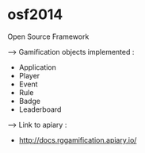 osf2014
=======

Open Source Framework


-->  Gamification objects implemented :
  - Application
  - Player
  - Event
  - Rule
  - Badge
  - Leaderboard

--> Link to apiary :
  - http://docs.rggamification.apiary.io/


